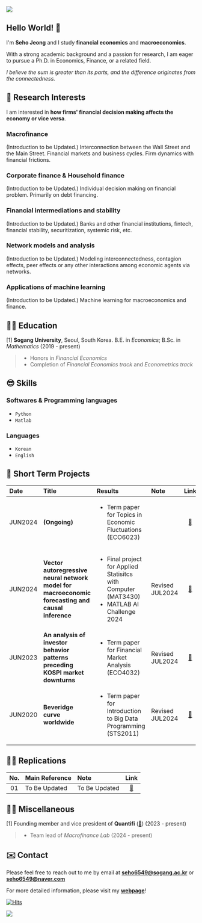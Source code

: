<img src="https://capsule-render.vercel.app/api?type=waving&color=gradient&customColorList=27&height=100&section=header" />

## Hello World! 👋
I'm **Seho Jeong** and I study **financial economics** and **macroeconomics**.

With a strong academic background and a passion for research, I am eager to pursue a Ph.D. in Economics, Finance, or a related field.

*I believe the sum is greater than its parts, and the difference originates from the connectedness.*


## 🤩 Research Interests
I am interested in **how firms' financial decision making affects the economy or vice versa**. 
### Macrofinance
(Introduction to be Updated.)
Interconnection between the Wall Street and the Main Street. Financial markets and business cycles. Firm dynamics with financial frictions.
### Corporate finance & Household finance
(Introduction to be Updated.)
Individual decision making on financial problem. Primarily on debt financing.
### Financial intermediations and stability
(Introduction to be Updated.) 
Banks and other financial institutions, fintech, financial stability, securitization, systemic risk, etc.
### Network models and analysis
(Introduction to be Updated.) 
Modeling interconnectedness, contagion effects, peer effects or any other interactions among economic agents via networks.
### Applications of machine learning
(Introduction to be Updated.) 
Machine learning for macroeconomics and finance.


## 👨‍🎓 Education
\[1\] **Sogang University**, Seoul, South Korea. B.E. in *Economics*; B.Sc. in *Mathematics* (2019 - present)
> - Honors in *Financial Economics* <br>
> - Completion of *Financial Economics track* and *Econometrics track*


## 😎 Skills
### Softwares & Programming languages
- `Python` 
- `Matlab`
### Languages
- `Korean`
- `English`


## 📑 Short Term Projects
|Date   |Title                                                                         |Results                                                              |Note|Link|
|:------|:-----------------------------------------------------------------------------|:--------------------------------------------------------------------|:-----|:------:|
|JUN2024|**(Ongoing)**|<ul> <li> Term paper for Topics in Economic Fluctuations (ECO6023) </ul> | |[🔗]()|
|JUN2024|**Vector autoregressive neural network model for macroeconomic forecasting and causal inference**|<ul> <li>Final project for Applied Statisitcs with Computer (MAT3430) <li>MATLAB AI Challenge 2024</ul>  | Revised JUL2024|[🔗](https://github.com/zogvc/mlp-for-macroforecasting)|
|JUN2023|**An analysis of investor behavior patterns preceding KOSPI market downturns**|<ul> <li>Term paper for Financial Market Analysis (ECO4032)</ul>                   |Revised JUL2024|[🔗](https://github.com/zogvc/kospi-fear-and-greed-index)|
|JUN2020|**Beveridge curve worldwide**                                                 |<ul> <li>Term paper for Introduction to Big Data Programming (STS2011)</ul>        |Revised JUL2024|[🔗](https://github.com/zogvc/beveridge-curve-worldwide)|


## 🧑‍🏫 Replications
|No.   |Main Reference                                                                |Note                                                                 |Link   |
|:----:|:-----------------------------------------------------------------------------|:--------------------------------------------------------------------|:-----:|
|01|To Be Updated|To Be Updated|[🔗]()|


## 😶‍🌫️ Miscellaneous
[1] Founding member and vice president of **Quantifi** ([🔗](https://github.com/QuantifiSogang)) (2023 - present)
> - Team lead of *Macrofinance Lab* (2024 - present)

## ✉️ Contact
Please feel free to reach out to me by email at **seho6549@sogang.ac.kr** or **seho6549@naver.com**

For more detailed information, please visit my [**webpage**](https://zogvc.github.io/)!

[![Hits](https://hits.seeyoufarm.com/api/count/incr/badge.svg?url=https%3A%2F%2Fgithub.com%2Fzogvc&count_bg=%23DBDBDB&title_bg=%231D78F3&icon=github.svg&icon_color=%23E7E7E7&title=Welcome%21&edge_flat=false)](https://hits.seeyoufarm.com)

<img src="https://capsule-render.vercel.app/api?type=waving&color=gradient&customColorList=27&height=100&section=footer" />
